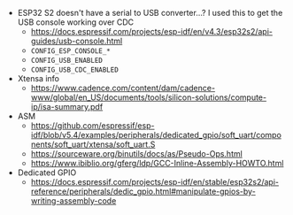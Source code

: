 - ESP32 S2 doesn't have a serial to USB converter...? I used this to get the USB console working over CDC
  - https://docs.espressif.com/projects/esp-idf/en/v4.3/esp32s2/api-guides/usb-console.html
  - `CONFIG_ESP_CONSOLE_*`
  - `CONFIG_USB_ENABLED`
  - `CONFIG_USB_CDC_ENABLED`
- Xtensa info
  - https://www.cadence.com/content/dam/cadence-www/global/en_US/documents/tools/silicon-solutions/compute-ip/isa-summary.pdf
- ASM 
  - https://github.com/espressif/esp-idf/blob/v5.4/examples/peripherals/dedicated_gpio/soft_uart/components/soft_uart/xtensa/soft_uart.S
  - https://sourceware.org/binutils/docs/as/Pseudo-Ops.html
  - https://www.ibiblio.org/gferg/ldp/GCC-Inline-Assembly-HOWTO.html
- Dedicated GPIO
  - https://docs.espressif.com/projects/esp-idf/en/stable/esp32s2/api-reference/peripherals/dedic_gpio.html#manipulate-gpios-by-writing-assembly-code